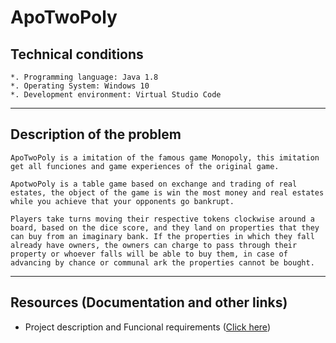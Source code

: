 # ApoTwoPoly

## Technical conditions

    *. Programming language: Java 1.8
    *. Operating System: Windows 10
    *. Development environment: Virtual Studio Code
 
___
## Description of the problem

    ApoTwoPoly is a imitation of the famous game Monopoly, this imitation get all funciones and game experiences of the original game.

    ApotwoPoly is a table game based on exchange and trading of real estates, the object of the game is win the most money and real estates while you achieve that your opponents go bankrupt.

    Players take turns moving their respective tokens clockwise around a board, based on the dice score, and they land on properties that they can buy from an imaginary bank. If the properties in which they fall already have owners, the owners can charge to pass through their property or whoever falls will be able to buy them, in case of advancing by chance or communal ark the properties cannot be bought.
___
## Resources (Documentation and other links)

   * Project description and Funcional requirements ([Click here](https://github.com/ArturoDiaz02/ApoTwoPoly/blob/master/docs/Diaz.pdf))


